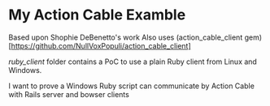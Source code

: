 # My Action Cable Examble

Based upon Shophie DeBenetto's work
Also uses (action_cable_client gem)[https://github.com/NullVoxPopuli/action_cable_client]

*ruby_client* folder contains a PoC to use a plain Ruby client from Linux and Windows.

I want to prove a Windows Ruby script can communicate by Action Cable with Rails server and bowser clients
